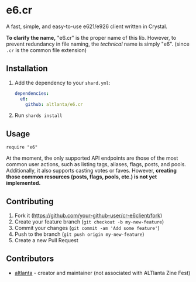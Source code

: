 # e6.cr

A fast, simple, and easy-to-use e621/e926 client written in Crystal. 

**To clarify the name,** "e6.cr" is the proper name of this lib. However, to prevent redundancy in file naming, the *technical* name is simply "e6". (since `.cr` is the common file extension)

## Installation

1. Add the dependency to your `shard.yml`:

   ```yaml
   dependencies:
     e6:
       github: altlanta/e6.cr
   ```

2. Run `shards install`

## Usage

```crystal
require "e6"
```

At the moment, the only supported API endpoints are those of the most common user actions, such as listing tags, aliases, flags, posts, and pools. Additionally, it also supports casting votes or faves. However, **creating those common resources (posts, flags, pools, etc.) is not yet implemented.**

## Contributing

1. Fork it (<https://github.com/your-github-user/cr-e6client/fork>)
2. Create your feature branch (`git checkout -b my-new-feature`)
3. Commit your changes (`git commit -am 'Add some feature'`)
4. Push to the branch (`git push origin my-new-feature`)
5. Create a new Pull Request

## Contributors

- [altlanta](https://github.com/altlanta) - creator and maintainer (not associated with ALTlanta Zine Fest)
